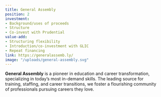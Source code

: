 ```yaml
---
title: General Assembly
position: 2
investment:
- Background/uses of proceeds
- Structure
- Co-invest with Prudential
value-add:
- Structuring flexibility
- Introduction/co-investment with GLIC
- Repeat financing
link: https://generalassemb.ly/
image: "/uploads/general-assembly.svg"
---
```


**General Assembly** is a pioneer in education and career transformation, specializing in today’s most in-demand skills. The leading source for training, staffing, and career transitions, we foster a flourishing community of professionals pursuing careers they love.
